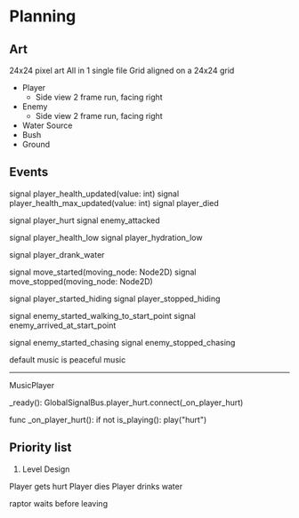 # Planning

## Art

24x24 pixel art
All in 1 single file
Grid aligned on a 24x24 grid

- Player
  - Side view 2 frame run, facing right
- Enemy
  - Side view 2 frame run, facing right
- Water Source
- Bush
- Ground

## Events

signal player_health_updated(value: int)
signal player_health_max_updated(value: int)
signal player_died

signal player_hurt
signal enemy_attacked

signal player_health_low
signal player_hydration_low

signal player_drank_water

signal move_started(moving_node: Node2D)
signal move_stopped(moving_node: Node2D)

signal player_started_hiding
signal player_stopped_hiding

signal enemy_started_walking_to_start_point
signal enemy_arrived_at_start_point

signal enemy_started_chasing
signal enemy_stopped_chasing




default music is peaceful music

---

MusicPlayer

_ready():
  GlobalSignalBus.player_hurt.connect(_on_player_hurt)


func _on_player_hurt():
  if not is_playing():
    play("hurt")

## Priority list

1. Level Design

Player gets hurt
Player dies
Player drinks water


raptor waits before leaving
